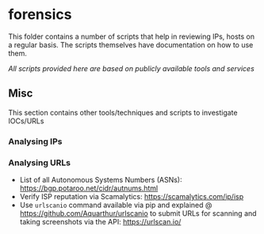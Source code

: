 # forensics 
This folder contains a number of scripts that help in reviewing IPs, hosts on a 
regular basis. The scripts themselves have documentation on how to use them.

*All scripts provided here are based on publicly available tools and services*

## Misc
This section contains other tools/techniques and scripts to investigate IOCs/URLs

### Analysing IPs


### Analysing URLs 
* List of all Autonomous Systems Numbers (ASNs): https://bgp.potaroo.net/cidr/autnums.html
* Verify ISP reputation via Scamalytics: https://scamalytics.com/ip/isp
* Use `urlscanio` command available via pip and explained @ https://github.com/Aquarthur/urlscanio to submit URLs for scanning and taking screenshots via the API: https://urlscan.io/